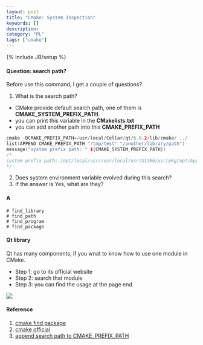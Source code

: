 ```yaml
--- 
layout: post 
title: "CMake: System Inspection" 
keywords: [] 
description: 
category: "PL"
tags: ["cmake"] 
--- 
```

{% include JB/setup %}


#### Question: search path?
Before use this command, I get a couple of questions?
1. What is the search path?
- CMake provide default search path, one of them is **CMAKE_SYSTEM_PREFIX_PATH**.
- you can print this variable in the **CMakelists.txt**
- you can add another path into this **CMAKE_PREFIX_PATH**

```cpp
cmake -DCMAKE_PREFIX_PATH=/usr/local/Cellar/qt/6.0.2/lib/cmake/ ../
list(APPEND CMAKE_PREFIX_PATH "/tmp/test" "/another/library/path")
message("system prefix path: " ${CMAKE_SYSTEM_PREFIX_PATH})
/*
system prefix path: /opt/local/usr//usr/local/usr/X11R6/usr/pkg/opt/Applications/Xcode.app/Contents/Developer/Platforms/MacOSX.platform/Developer/SDKs/MacOSX10.15.sdk/usr
*/
```


2. Does system environment variable evolved during this search?
3. If the answer is Yes, what are they?






#### A

```shell
# find_library
# find_path
# find_program
# find_package
```




#### Qt library
Qt has many components, if you wnat to know how to use one module in CMake.
- Step 1: go to its official website
- Step 2: search that module
- Step 3: you can find the usage at the page end.


<img src="{{IMAGE_PATH}}/pl-script-cmake-system-inspection-qt-cmake.png" height="" width="" />





#### Reference
1. [cmake find package](https://medium.com/@onur.dundar1/cmake-tutorial-585dd180109b)
2. [cmake official](https://cmake.org/cmake/help/v3.20/command/find_package.html)
3. [append search path to CMAKE_PREFIX_PATH](https://stackoverflow.com/questions/25395880/cmake-set-default-search-path)
